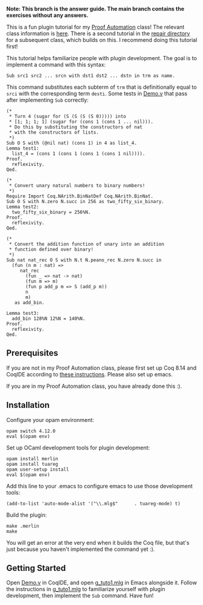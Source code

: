 **Note: This branch is the answer guide. The main branch contains the exercises without any answers.**

This is a fun plugin tutorial for my [Proof Automation](https://dependenttyp.es/classes/598sp2022.html) class! The relevant class information is [here](https://dependenttyp.es/classes/artifacts/14-mixed.html). There is a second tutorial in the [repair directory](./repair) for a subsequent class, which builds on this. I recommend doing this tutorial first!

This tutorial helps familiarize people with plugin development. The goal
is to implement a command with this syntax:

```
Sub src1 src2 ... srcn with dst1 dst2 ... dstn in trm as name. 
```

This command substitutes each subterm of `trm` that is definitionally equal to `srci`
with the corresponding term `desti`. Some tests in [Demo.v](./theories/Demo.v) that pass
after implementing `Sub` correctly:

```
(*
 * Turn 4 (sugar for (S (S (S (S 0))))) into
 * [1; 1; 1; 1] (sugar for (cons 1 (cons 1 ... nil))).
 * Do this by substituting the constructors of nat
 * with the constructors of lists.
 *)
Sub O S with (@nil nat) (cons 1) in 4 as list_4.
Lemma test1:
  list_4 = (cons 1 (cons 1 (cons 1 (cons 1 nil)))).
Proof.
  reflexivity.
Qed.

(*
 * Convert unary natural numbers to binary numbers!
 *)
Require Import Coq.NArith.BinNatDef Coq.NArith.BinNat.
Sub O S with N.zero N.succ in 256 as two_fifty_six_binary.
Lemma test2:
  two_fifty_six_binary = 256%N.
Proof.
  reflexivity.
Qed.

(*
 * Convert the addition function of unary into an addition
 * function defined over binary!
 *)
Sub nat nat_rec O S with N.t N.peano_rec N.zero N.succ in
  (fun (n m : nat) =>
     nat_rec
       (fun _ => nat -> nat)
       (fun m => m)
       (fun p add_p m => S (add_p m))
       n
       m)
   as add_bin.

Lemma test3:
  add_bin 128%N 12%N = 140%N.
Proof.
  reflexivity.
Qed.
```

## Prerequisites

If you are not in my Proof Automation class, please first set up
Coq 8.14 and CoqIDE according to [these instructions](https://dependenttyp.es/classes/artifacts/6-languages.html). Please also set up emacs.

If you are in my Proof Automation class, you have already done this :).

## Installation

Configure your opam environment:

```
opam switch 4.12.0
eval $(opam env)
```

Set up OCaml development tools for plugin development:

```
opam install merlin
opam install tuareg
opam user-setup install
eval $(opam env)
```

Add this line to your .emacs to configure emacs to use those development tools:

```
(add-to-list 'auto-mode-alist '("\\.mlg$"      . tuareg-mode) t)
```

Build the plugin:

```
make .merlin
make
```

You will get an error at the very end when it builds the Coq file, but that's just
because you haven't implemented the command yet :).

## Getting Started

Open [Demo.v](./theories/Demo.v) in CoqIDE, and open [g_tuto1.mlg](./src/g_tuto1.mlg)
in Emacs alongside it. Follow the instructions in [g_tuto1.mlg](./src/g_tuto1.mlg)
to familiarize yourself with plugin development, then implement the `Sub` command.
Have fun!



